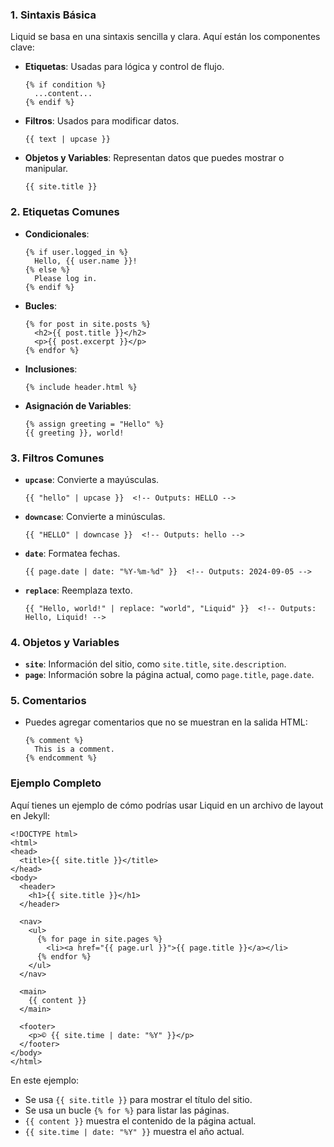 ### 1. **Sintaxis Básica**

Liquid se basa en una sintaxis sencilla y clara. Aquí están los componentes clave:

- **Etiquetas**: Usadas para lógica y control de flujo.
  ```liquid
  {% if condition %}
    ...content...
  {% endif %}
  ```

- **Filtros**: Usados para modificar datos.
  ```liquid
  {{ text | upcase }}
  ```

- **Objetos y Variables**: Representan datos que puedes mostrar o manipular.
  ```liquid
  {{ site.title }}
  ```

### 2. **Etiquetas Comunes**

- **Condicionales**:
  ```liquid
  {% if user.logged_in %}
    Hello, {{ user.name }}!
  {% else %}
    Please log in.
  {% endif %}
  ```

- **Bucles**:
  ```liquid
  {% for post in site.posts %}
    <h2>{{ post.title }}</h2>
    <p>{{ post.excerpt }}</p>
  {% endfor %}
  ```

- **Inclusiones**:
  ```liquid
  {% include header.html %}
  ```

- **Asignación de Variables**:
  ```liquid
  {% assign greeting = "Hello" %}
  {{ greeting }}, world!
  ```

### 3. **Filtros Comunes**

- **`upcase`**: Convierte a mayúsculas.
  ```liquid
  {{ "hello" | upcase }}  <!-- Outputs: HELLO -->
  ```

- **`downcase`**: Convierte a minúsculas.
  ```liquid
  {{ "HELLO" | downcase }}  <!-- Outputs: hello -->
  ```

- **`date`**: Formatea fechas.
  ```liquid
  {{ page.date | date: "%Y-%m-%d" }}  <!-- Outputs: 2024-09-05 -->
  ```

- **`replace`**: Reemplaza texto.
  ```liquid
  {{ "Hello, world!" | replace: "world", "Liquid" }}  <!-- Outputs: Hello, Liquid! -->
  ```

### 4. **Objetos y Variables**

- **`site`**: Información del sitio, como `site.title`, `site.description`.
- **`page`**: Información sobre la página actual, como `page.title`, `page.date`.

### 5. **Comentarios**

- Puedes agregar comentarios que no se muestran en la salida HTML:
  ```liquid
  {% comment %}
    This is a comment.
  {% endcomment %}
  ```

### Ejemplo Completo

Aquí tienes un ejemplo de cómo podrías usar Liquid en un archivo de layout en Jekyll:

```liquid
<!DOCTYPE html>
<html>
<head>
  <title>{{ site.title }}</title>
</head>
<body>
  <header>
    <h1>{{ site.title }}</h1>
  </header>
  
  <nav>
    <ul>
      {% for page in site.pages %}
        <li><a href="{{ page.url }}">{{ page.title }}</a></li>
      {% endfor %}
    </ul>
  </nav>
  
  <main>
    {{ content }}
  </main>
  
  <footer>
    <p>© {{ site.time | date: "%Y" }}</p>
  </footer>
</body>
</html>
```

En este ejemplo:

- Se usa `{{ site.title }}` para mostrar el título del sitio.
- Se usa un bucle `{% for %}` para listar las páginas.
- `{{ content }}` muestra el contenido de la página actual.
- `{{ site.time | date: "%Y" }}` muestra el año actual.
